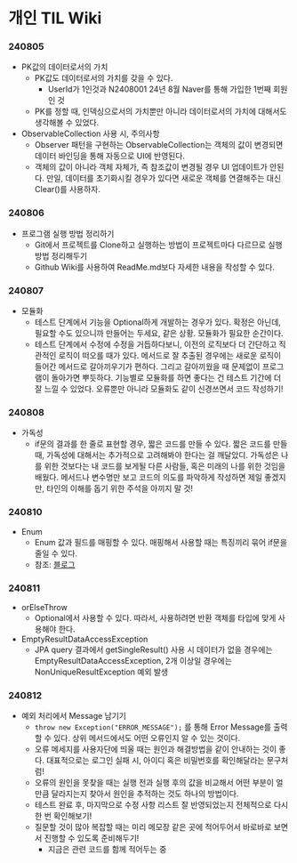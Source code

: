 # 개인 TIL Wiki

### 240805
* PK값의 데이터로서의 가치
    * PK값도 데이터로서의 가치를 갖을 수 있다.
        * UserId가 1인것과 N2408001 24년 8월 Naver를 통해 가입한 1번째 회원인 것
    * PK를 정할 때, 인덱싱으로서의 가치뿐만 아니라 데이터로서의 가치에 대해서도 생각해볼 수 있었다.
* ObservableCollection 사용 시, 주의사항
    * Observer 패턴을 구현하는 ObservableCollection는 객체의 값이 변경되면 데이터 바인딩을 통해 자동으로 UI에 반영된다.
    * 객체의 값이 아니라 객체 자체가, 즉 참조값이 변경될 경우 UI 업데이트가 안된다. 만일, 데이터를 초기화시킬 경우가 있다면 새로운 객체를 연결해주는 대신 Clear()를 사용하자.

### 240806
* 프로그램 실행 방법 정리하기
  * Git에서 프로젝트를 Clone하고 실행하는 방법이 프로젝트마다 다르므로 실행 방법 정리해두기
  * Github Wiki를 사용하여 ReadMe.md보다 자세한 내용을 작성할 수 있다.


### 240807
* 모듈화
  * 테스트 단계에서 기능을 Optional하게 개발하는 경우가 있다. 확정은 아닌데, 필요할 수도 있으니까 만들어는 두세요, 같은 상황. 모듈화가 필요한 순간이다.
  * 테스트 단계에서 수정에 수정을 거듭하다보니, 이전의 로직보다 더 간단하고 직관적인 로직이 떠오를 때가 있다. 메서드로 잘 추출된 경우에는 새로운 로직이 들어간 메서드로 갈아끼우기가 편하다. 그리고 갈아끼웠을 때 문제없이 프로그램이 돌아가면 뿌듯하다. 기능별로 모듈화를 하면 좋다는 건 테스트 기간에 더 잘 느낄 수 있었다. 오류뿐만 아니라 모듈화도 같이 신경쓰면서 코드 작성하기!
  

### 240808
* 가독성
  * if문의 결과를 한 줄로 표현할 경우, 짧은 코드를 만들 수 있다. 짧은 코드를 만들 때, 가독성에 대해서는 추가적으로 고려해봐야 한다는 걸 깨달았디. 가독성은 나를 위한 것보다는 내 코드를 보게될 다른 사람들, 혹은 미래의 나를 위한 것임을 배웠다. 메서드나 변수명만 보고 코드의 의도를 파악하게 작성하면 제일 좋겠지만, 타인의 이해를 돕기 위한 주석을 아끼지 말 것!


### 240810
* Enum
  * Enum 값과 필드를 매핑할 수 있다. 매핑해서 사용할 때는 특징끼리 묶어 if문을 줄일 수 있다.
  * 참조: [블로그](https://bcp0109.tistory.com/334)


### 240811
* orElseThrow
  * Optional<T>에서 사용할 수 있다. 따라서, 사용하려면 반환 객체를 타입에 맞게 사용해야 한다.
* EmptyResultDataAccessException
  * JPA query 결과에서 getSingleResult() 사용 시 데이터가 없을 경우에는 EmptyResultDataAccessException, 2개 이상일 경우에는 NonUniqueResultException 예외 발생


### 240812
* 예외 처리에서 Message 남기기
  * `throw new Exception("ERROR_MESSAGE");` 를 통해 Error Message를 출력할 수 있다. 상위 메서드에서도 어떤 오류인지 알 수 있는 것이다.
  * 오류 메세지를 사용자단에 띄울 때는 원인과 해결방법을 같이 안내하는 것이 좋다. 대표적으로는 로그인 실패 시, 아이디 혹은 비밀번호를 확인해달라는 문구처럼!
  * 오류의 원인을 못찾을 때는 실행 전과 실행 후의 값을 비교해서 어떤 부분이 얼만큼 달라지는지 찾아서 원인을 추적하는 것도 하나의 방법이다.
  * 테스트 완료 후, 마지막으로 수정 사항 리스트 잘 반영되었는지 전체적으로 다시 한 번 확인해보기!
  * 질문할 것이 많아 복잡할 때는 미리 메모장 같은 곳에 적어두어서 바로바로 보면서 진행할 수 있도록 준비해두기!
    * 지금은 관련 코드를 함께 적어두는 중